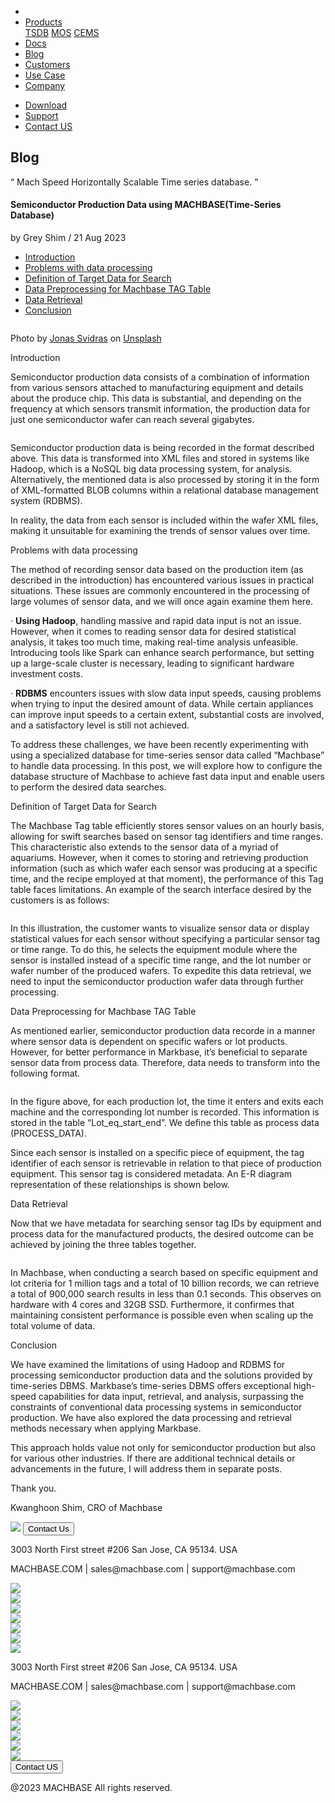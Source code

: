 ---
---

<head>
  <meta charset="UTF-8" />
  <meta name="viewport" content="width=device-width, initial-scale=1.0" />
  <link rel="stylesheet" type="text/css" href="../../css/common.css" />
  <link rel="stylesheet" type="text/css" href="../../css/style.css" />
</head>
<nav>
  <div class="homepage-menu-wrap">
    <div class="menu-left">
      <ul class="menu-left-ul">
        <li class="menu-logo">
          <a href="/home"><img src="../../img/machbase_logo_b.png" alt="" /></a>
        </li>
        <li class="menu-a products-menu-wrap" id="productsMenuWrap">
          <div>
            <a
              class="menu_active_border"
              id="menuActiveBorder"
              href="/home/tsdb"
              >Products</a
            >
            <div class="dropdown" id="dropdown">
              <a class="dropdown-link" href="/home/tsdb">TSDB</a>
              <a class="dropdown-link" href="/home/mos">MOS</a>
              <a
                class="dropdown-link"
                href="https://www.cems.ai/"
                target="_blank"
                >CEMS</a
              >
            </div>
          </div>
        </li>
        <li class="menu-a"><a href="/">Docs</a></li>
        <li class="menu-a"><a href="/home/blog">Blog</a></li>
        <li class="menu-a"><a href="/home/customers">Customers</a></li>
        <li class="menu-a"><a href="/home/usecase">Use Case</a></li>
        <li class="menu-a"><a href="/home/company">Company</a></li>
      </ul>
    </div>
    <div class="menu-right">
      <ul class="menu-right-ul">
        <li class="menu-a"><a href="/home/download">Download</a></li>
        <li class="menu-a"><a href="https://support.machbase.com/hc/en-us">Support</a></li>
        <li class="menu-a"><a href="/home/contactus">Contact US</a></li>
      </ul>
    </div>
  </div>
</nav>
<section class="pricing_section0 section0">
        <div>
            <h1 class="sub_page_title">Blog</h1>
            <p class="sub_page_titletext">“ Mach Speed Horizontally Scalable Time series database. ”</p>
        </div>
    </section>
    <section>
        <div class="tech-inner">
            <h4 class="blog-title">Semiconductor Production Data using MACHBASE(Time-Series Database)</h4>
            <div class="blog-date">
                <div>
                    <span>by Grey Shim / 21 Aug 2023</span>
                </div>
            </div>
            <ul class="tech-list-ul">
            <a href="#anchor1">
                <li class="tech-list-li" id="tech-list-li">Introduction</li></a>
                <a href="#anchor2">
                <li class="tech-list-li" id="tech-list-li">Problems with data processing</li>
                </a>
                <a href="#anchor3">
                <li class="tech-list-li" id="tech-list-li">Definition of Target Data for Search</li>
                </a>
                <a href="#anchor4">
                <li class="tech-list-li" id="tech-list-li">Data Preprocessing for Machbase TAG Table</li>
                </a>
                <a href="#anchor5">
                <li class="tech-list-li" id="tech-list-li">Data Retrieval</li>
                </a>
                <a href="#anchor6">
                <li class="tech-list-li" id="tech-list-li">Conclusion</li>
                </a>
            </ul>
            <div class="tech-contents">
                <div>
                    <div class="tech-img-wrap">
                        <img class="tech-img" src="../img/manage_1.jpg" alt="" />
                    </div>
                    <p class="tech-contents-link-text">
                        Photo by <a class="tech-contents-link" href="https://unsplash.com/ko/@jonassvidras?utm_source=medium&utm_medium=referral">Jonas Svidras</a> on
                        <a class="tech-contents-link" href="https://unsplash.com/ko?utm_source=medium&utm_medium=referral">Unsplash</a>
                    </p>
                    <p class="tech-title" id="anchor1">Introduction</p>
                    <p class="tech-contents-text">
                        Semiconductor production data consists of a combination of information from various sensors attached to manufacturing equipment and details about the produce chip. This data is
                        substantial, and depending on the frequency at which sensors transmit information, the production data for just one semiconductor wafer can reach several gigabytes.
                    </p>
                    <div class="tech-img-wrap">
                        <img class="tech-img tech-margin-bottom" src="../img/manage_2.jpg" alt="" />
                    </div>
                    <p class="tech-contents-text">
                        Semiconductor production data is being recorded in the format described above. This data is transformed into XML files and stored in systems like Hadoop, which is a NoSQL big
                        data processing system, for analysis. Alternatively, the mentioned data is also processed by storing it in the form of XML-formatted BLOB columns within a relational database
                        management system (RDBMS).
                    </p>
                    <p class="tech-contents-text">
                        In reality, the data from each sensor is included within the wafer XML files, making it unsuitable for examining the trends of sensor values over time.
                    </p>
                    <div class="tech-title" id="anchor2">Problems with data processing</div>
                    <p class="tech-contents-text">
                        The method of recording sensor data based on the production item (as described in the introduction) has encountered various issues in practical situations. These issues are
                        commonly encountered in the processing of large volumes of sensor data, and we will once again examine them here.
                    </p>
                    <p class="tech-contents-text">
                        · <b>Using Hadoop</b>, handling massive and rapid data input is not an issue. However, when it comes to reading sensor data for desired statistical analysis, it takes too much
                        time, making real-time analysis unfeasible. Introducing tools like Spark can enhance search performance, but setting up a large-scale cluster is necessary, leading to
                        significant hardware investment costs.
                    </p>
                    <p class="tech-contents-text">
                        · <b>RDBMS</b> encounters issues with slow data input speeds, causing problems when trying to input the desired amount of data. While certain appliances can improve input
                        speeds to a certain extent, substantial costs are involved, and a satisfactory level is still not achieved.
                    </p>
                    <p class="tech-contents-text">
                        To address these challenges, we have been recently experimenting with using a specialized database for time-series sensor data called “Machbase” to handle data processing. In
                        this post, we will explore how to configure the database structure of Machbase to achieve fast data input and enable users to perform the desired data searches.
                    </p>
                    <div class="tech-title" id="anchor3">Definition of Target Data for Search</div>
                    <p class="tech-contents-text">
                        The Machbase Tag table efficiently stores sensor values on an hourly basis, allowing for swift searches based on sensor tag identifiers and time ranges. This characteristic
                        also extends to the sensor data of a myriad of aquariums. However, when it comes to storing and retrieving production information (such as which wafer each sensor was producing
                        at a specific time, and the recipe employed at that moment), the performance of this Tag table faces limitations. An example of the search interface desired by the customers is
                        as follows:
                    </p>
                    <div class="tech-img-wrap">
                        <img class="tech-img tech-margin-bottom" src="../img/manage_3.jpg" alt="" />
                    </div>
                    <p class="tech-contents-text">
                        In this illustration, the customer wants to visualize sensor data or display statistical values for each sensor without specifying a particular sensor tag or time range. To do
                        this, he selects the equipment module where the sensor is installed instead of a specific time range, and the lot number or wafer number of the produced wafers. To expedite
                        this data retrieval, we need to input the semiconductor production wafer data through further processing.
                    </p>
                    <div class="tech-title" id="anchor4">Data Preprocessing for Machbase TAG Table</div>
                    <p class="tech-contents-text">
                        As mentioned earlier, semiconductor production data recorde in a manner where sensor data is dependent on specific wafers or lot products. However, for better performance in
                        Markbase, it’s beneficial to separate sensor data from process data. Therefore, data needs to transform into the following format.
                    </p>
                    <div class="tech-img-wrap">
                        <img class="tech-img tech-margin-bottom" src="../img/manage_4.jpg" alt="" />
                    </div>
                    <p class="tech-contents-text">
                        In the figure above, for each production lot, the time it enters and exits each machine and the corresponding lot number is recorded. This information is stored in the table
                        “Lot_eq_start_end”. We define this table as process data (PROCESS_DATA).
                    </p>
                    <p class="tech-contents-text">
                        Since each sensor is installed on a specific piece of equipment, the tag identifier of each sensor is retrievable in relation to that piece of production equipment. This sensor
                        tag is considered metadata. An E-R diagram representation of these relationships is shown below.
                    </p>
                    <div class="tech-img-wrap">
                        <img class="tech-img tech-margin-bottom" src="../img/manage_5.jpg" alt="" />
                    </div>
                    <div class="tech-title" id="anchor5">Data Retrieval</div>
                    <p class="tech-contents-text">
                        Now that we have metadata for searching sensor tag IDs by equipment and process data for the manufactured products, the desired outcome can be achieved by joining the three
                        tables together.
                    </p>
                    <div class="tech-img-wrap">
                        <img class="tech-img tech-margin-bottom" src="../img/manage_6.jpg" alt="" />
                    </div>
                    <p class="tech-contents-text">
                        In Machbase, when conducting a search based on specific equipment and lot criteria for 1 million tags and a total of 10 billion records, we can retrieve a total of 900,000
                        search results in less than 0.1 seconds. This observes on hardware with 4 cores and 32GB SSD. Furthermore, it confirmes that maintaining consistent performance is possible even
                        when scaling up the total volume of data.
                    </p>
                    <div class="tech-title" id="anchor6">Conclusion</div>
                    <p class="tech-contents-text">
                        We have examined the limitations of using Hadoop and RDBMS for processing semiconductor production data and the solutions provided by time-series DBMS. Markbase’s time-series
                        DBMS offers exceptional high-speed capabilities for data input, retrieval, and analysis, surpassing the constraints of conventional data processing systems in semiconductor
                        production. We have also explored the data processing and retrieval methods necessary when applying Markbase.
                    </p>
                    <p class="tech-contents-text">
                        This approach holds value not only for semiconductor production but also for various other industries. If there are additional technical details or advancements in the future,
                        I will address them in separate posts.
                    </p>
                    <p class="tech-contents-text">Thank you.</p>
                    <p class="tech-contents-text">Kwanghoon Shim, CRO of Machbase</p>
                </div>
            </div>
        </div>
    </section>
<footer>
  <div class="footer_inner">
    <div class="footer-logo">
      <img class="footer-logo-img" src="../../img/machbase_logo_w.png" />
      <a href="/home/contactus">
      <button class="contactus">
        Contact Us
      </button>
      </a>
    </div>
    <div>
      <p class="footertext">
        3003 North First street #206 San Jose, CA 95134. USA
      </p>
    </div>
    <div class="footer_box">
      <div class="footer_text">
        <p>MACHBASE.COM | sales@machbase.com | support@machbase.com</p>
        <p class="footer_margin_top"></p>
      </div>
      <div class="sns">
        <div>
          <a href="https://twitter.com/machbase" target="_blank"
            ><img class="sns-img" src="../../img/twitter.png"
          /></a>
        </div>
        <div>
          <a href="https://github.com/machbase" target="_blank"
            ><img class="sns-img" src="../../img/github.png"
          /></a>
        </div>
        <div>
          <a href="https://www.linkedin.com/company/machbase" target="_blank"
            ><img src="../../img/linkedin.png"
          /></a>
        </div>
        <div>
          <a href="https://www.facebook.com/MACHBASE/" target="_blank"
            ><img class="sns-img" src="../../img/facebook.png"
          /></a>
        </div>
        <div>
          <a href="https://www.slideshare.net/machbase" target="_blank"
            ><img class="sns-img" src="../../img/slideshare.png"
          /></a>
        </div>
        <div>
          <a href="https://medium.com/machbase" target="_blank"
            ><img class="sns-img" src="../../img/medium.png"
          /></a>
        </div>
      </div>
    </div>
  </div>
  <div class="footer_tablet_inner">
    <div class="logo">
      <img class="footer-logo-img" src="../../img/machbase_logo_w.png" />
    </div>
    <div>
      <p class="footertext">
        3003 North First street #206 San Jose, CA 95134. USA
      </p>
    </div>
    <div class="footer_box">
      <div class="footer_text">
        <p>MACHBASE.COM | sales@machbase.com | support@machbase.com</p>
      </div>
      <div class="sns">
        <div>
          <a href="https://twitter.com/machbase" target="_blank"
            ><img class="sns-img" src="../../img/twitter.png"
          /></a>
        </div>
        <div>
          <a href="https://github.com/machbase" target="_blank"
            ><img class="sns-img" src="../../img/github.png"
          /></a>
        </div>
        <div>
          <a href="https://www.linkedin.com/company/machbase" target="_blank"
            ><img src="../../img/linkedin.png"
          /></a>
        </div>
        <div>
          <a href="https://www.facebook.com/MACHBASE/" target="_blank"
            ><img class="sns-img" src="../../img/facebook.png"
          /></a>
        </div>
        <div>
          <a href="https://www.slideshare.net/machbase" target="_blank"
            ><img class="sns-img" src="../../img/slideshare.png"
          /></a>
        </div>
        <div>
          <a href="https://medium.com/machbase" target="_blank"
            ><img class="sns-img" src="../../img/medium.png"
          /></a>
        </div>
      </div>
      <a href="/home/contactus">
      <button class="contactus">
        Contact US
      </button>
      </a>
    </div>
  </div>
  <div class="machbase_right">
    <p>@2023 MACHBASE All rights reserved.</p>
  </div>
</footer>
